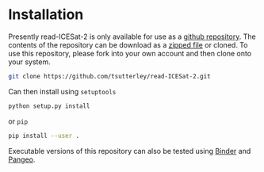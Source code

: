 Installation
============

Presently read-ICESat-2 is only available for use as a [github repository](https://github.com/tsutterley/read-ICESat-2).
The contents of the repository can be download as a [zipped file](https://github.com/tsutterley/read-ICESat-2/archive/master.zip)  or cloned.
To use this repository, please fork into your own account and then clone onto your system.  
```bash
git clone https://github.com/tsutterley/read-ICESat-2.git
```
Can then install using `setuptools`
```bash
python setup.py install
```
or `pip`
```bash
pip install --user .
```
Executable versions of this repository can also be tested using [Binder](https://mybinder.org/v2/gh/tsutterley/read-ICESat-2/master) and [Pangeo](https://binder.pangeo.io/v2/gh/tsutterley/read-ICESat-2/master).
